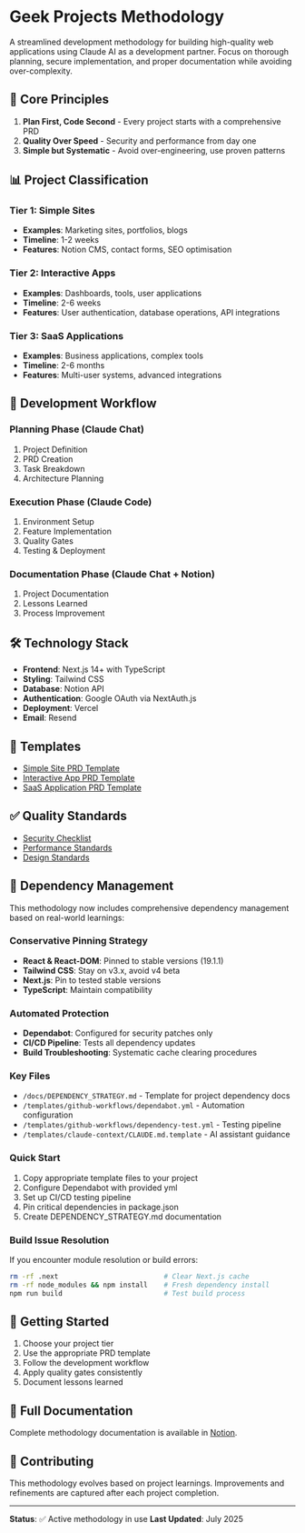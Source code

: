 # Geek Projects Methodology

A streamlined development methodology for building high-quality web applications using Claude AI as a development partner. Focus on thorough planning, secure implementation, and proper documentation while avoiding over-complexity.

## 🎯 Core Principles

1. **Plan First, Code Second** - Every project starts with a comprehensive PRD
2. **Quality Over Speed** - Security and performance from day one
3. **Simple but Systematic** - Avoid over-engineering, use proven patterns

## 📊 Project Classification

### Tier 1: Simple Sites
- **Examples**: Marketing sites, portfolios, blogs
- **Timeline**: 1-2 weeks
- **Features**: Notion CMS, contact forms, SEO optimisation

### Tier 2: Interactive Apps
- **Examples**: Dashboards, tools, user applications
- **Timeline**: 2-6 weeks  
- **Features**: User authentication, database operations, API integrations

### Tier 3: SaaS Applications
- **Examples**: Business applications, complex tools
- **Timeline**: 2-6 months
- **Features**: Multi-user systems, advanced integrations

## 🔄 Development Workflow

### Planning Phase (Claude Chat)
1. Project Definition
2. PRD Creation
3. Task Breakdown
4. Architecture Planning

### Execution Phase (Claude Code)
1. Environment Setup
2. Feature Implementation
3. Quality Gates
4. Testing & Deployment

### Documentation Phase (Claude Chat + Notion)
1. Project Documentation
2. Lessons Learned
3. Process Improvement

## 🛠 Technology Stack

- **Frontend**: Next.js 14+ with TypeScript
- **Styling**: Tailwind CSS
- **Database**: Notion API
- **Authentication**: Google OAuth via NextAuth.js
- **Deployment**: Vercel
- **Email**: Resend

## 📝 Templates

- [Simple Site PRD Template](./templates/simple-site-prd.md)
- [Interactive App PRD Template](./templates/interactive-app-prd.md)
- [SaaS Application PRD Template](./templates/saas-app-prd.md)

## ✅ Quality Standards

- [Security Checklist](./checklists/security-checklist.md)
- [Performance Standards](./checklists/performance-checklist.md)
- [Design Standards](./checklists/design-checklist.md)

## 🔧 Dependency Management

This methodology now includes comprehensive dependency management based on real-world learnings:

### Conservative Pinning Strategy
- **React & React-DOM**: Pinned to stable versions (19.1.1)
- **Tailwind CSS**: Stay on v3.x, avoid v4 beta
- **Next.js**: Pin to tested stable versions
- **TypeScript**: Maintain compatibility

### Automated Protection
- **Dependabot**: Configured for security patches only
- **CI/CD Pipeline**: Tests all dependency updates
- **Build Troubleshooting**: Systematic cache clearing procedures

### Key Files
- `/docs/DEPENDENCY_STRATEGY.md` - Template for project dependency docs
- `/templates/github-workflows/dependabot.yml` - Automation configuration
- `/templates/github-workflows/dependency-test.yml` - Testing pipeline
- `/templates/claude-context/CLAUDE.md.template` - AI assistant guidance

### Quick Start
1. Copy appropriate template files to your project
2. Configure Dependabot with provided yml
3. Set up CI/CD testing pipeline
4. Pin critical dependencies in package.json
5. Create DEPENDENCY_STRATEGY.md documentation

### Build Issue Resolution
If you encounter module resolution or build errors:
```bash
rm -rf .next                          # Clear Next.js cache
rm -rf node_modules && npm install    # Fresh dependency install
npm run build                         # Test build process
```

## 🚀 Getting Started

1. Choose your project tier
2. Use the appropriate PRD template
3. Follow the development workflow
4. Apply quality gates consistently
5. Document lessons learned

## 📖 Full Documentation

Complete methodology documentation is available in [Notion](https://www.notion.so/23c1496dd4a381fab1f6c6e1cb767693).

## 🤝 Contributing

This methodology evolves based on project learnings. Improvements and refinements are captured after each project completion.

---

**Status**: ✅ Active methodology in use
**Last Updated**: July 2025